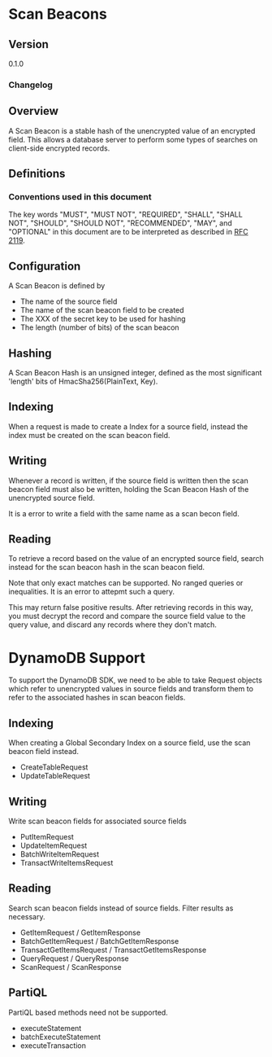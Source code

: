 [//]: # "Copyright Amazon.com Inc. or its affiliates. All Rights Reserved."
[//]: # "SPDX-License-Identifier: CC-BY-SA-4.0"

# Scan Beacons

## Version

0.1.0

### Changelog

## Overview

A Scan Beacon is a stable hash of the unencrypted value of an encrypted field.
This allows a database server to perform some types of searches on client-side encrypted records.

## Definitions

### Conventions used in this document

The key words "MUST", "MUST NOT", "REQUIRED", "SHALL", "SHALL NOT", "SHOULD", "SHOULD NOT", "RECOMMENDED", "MAY", and "OPTIONAL"
in this document are to be interpreted as described in [RFC 2119](https://tools.ietf.org/html/rfc2119).

## Configuration

A Scan Beacon is defined by
 * The name of the source field
 * The name of the scan beacon field to be created
 * The XXX of the secret key to be used for hashing
 * The length (number of bits) of the scan beacon
 
## Hashing

A Scan Beacon Hash is an unsigned integer, defined as the most significant 'length' bits of HmacSha256(PlainText, Key).

## Indexing

When a request is made to create a Index for a source field,
instead the index must be created on the scan beacon field.

## Writing

Whenever a record is written, if the source field is written then the scan beacon field must also be written,
holding the Scan Beacon Hash of the unencrypted source field.

It is a error to write a field with the same name as a scan becon field.

## Reading

To retrieve a record based on the value of an encrypted source field,
search instead for the scan beacon hash in the scan beacon field.

Note that only exact matches can be supported. No ranged queries or inequalities.
It is an error to attepmt such a query.

This may return false positive results.
After retrieving records in this way, you must decrypt the record and compare
the source field value to the query value, and discard any records where they don't match.

# DynamoDB Support

To support the DynamoDB SDK, we need to be able to take Request objects
which refer to unencrypted values in source fields and transform them
to refer to the associated hashes in scan beacon fields.

## Indexing

When creating a Global Secondary Index on a source field, use the scan beacon field instead.

 * CreateTableRequest 
 * UpdateTableRequest

## Writing

Write scan beacon fields for associated source fields

 * PutItemRequest
 * UpdateItemRequest
 * BatchWriteItemRequest
 * TransactWriteItemsRequest

## Reading

Search scan beacon fields instead of source fields. Filter results as necessary.

 * GetItemRequest / GetItemResponse
 * BatchGetItemRequest / BatchGetItemResponse
 * TransactGetItemsRequest / TransactGetItemsResponse
 * QueryRequest / QueryResponse
 * ScanRequest / ScanResponse

## PartiQL

PartiQL based methods need not be supported.

* executeStatement
* batchExecuteStatement
* executeTransaction
